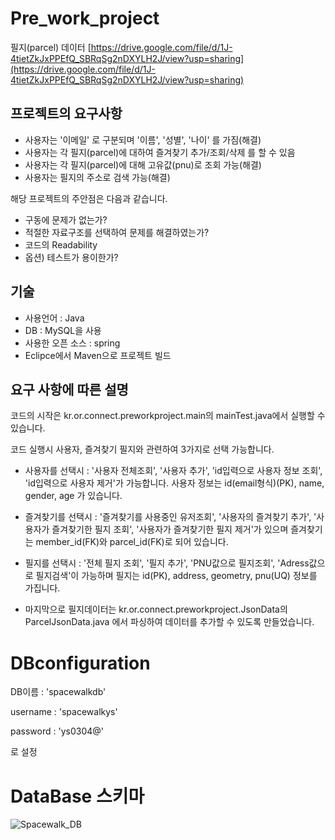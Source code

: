 # Pre_work_project

필지(parcel) 데이터 [https://drive.google.com/file/d/1J-4tietZkJxPPEfQ_SBRqSg2nDXYLH2J/view?usp=sharing](https://drive.google.com/file/d/1J-4tietZkJxPPEfQ_SBRqSg2nDXYLH2J/view?usp=sharing)

## 프로젝트의 요구사항

- 사용자는 '이메일' 로 구분되며 '이름', '성별', '나이' 를 가짐(해결)
- 사용자는 각 필지(parcel)에 대하여 즐겨찾기 추가/조회/삭제 를 할 수 있음
- 사용자는 각 필지(parcel)에 대해 고유값(pnu)로 조회 가능(해결)
- 사용자는 필지의 주소로 검색 가능(해결)

해당 프로젝트의 주안점은 다음과 같습니다.

- 구동에 문제가 없는가?
- 적절한 자료구조를 선택하여 문제를 해결하였는가?
- 코드의 Readability
- 옵션) 테스트가 용이한가?

## 기술 
- 사용언어 : Java
- DB : MySQL을 사용
- 사용한 오픈 소스 : spring  
- Eclipce에서 Maven으로 프로젝트 빌드

## 요구 사항에 따른 설명
코드의 시작은 kr.or.connect.preworkproject.main의 mainTest.java에서 실행할 수 있습니다.

코드 실행시 사용자, 즐겨찾기 필지와 관련하여 3가지로 선택 가능합니다.

- 사용자를 선택시 : '사용자 전체조회', '사용자 추가', 'id입력으로 사용자 정보 조회', 'id입력으로 사용자 제거'가 가능합니다. 사용자 정보는 id(email형식)(PK), name, gender, age 가 있습니다.

- 즐겨찾기를 선택시 : '즐겨찾기를 사용중인 유저조회', '사용자의 즐겨찾기 추가', '사용자가 즐겨찾기한 필지 조회', '사용자가 즐겨찾기한 필지 제거'가 있으며 즐겨찾기는 member_id(FK)와 parcel_id(FK)로 되어 있습니다.

- 필지를 선택시 : '전체 필지 조회', '필지 추가', 'PNU값으로 필지조회', 'Adress값으로 필지검색'이 가능하며 필지는 id(PK), address, geometry, pnu(UQ) 정보를 가집니다.

- 마지막으로 필지데이터는 kr.or.connect.preworkproject.JsonData의 ParcelJsonData.java 에서 파싱하여 데이터를 추가할 수 있도록 만들었습니다.

# DBconfiguration

DB이름 : 'spacewalkdb'

username : 'spacewalkys'

password : 'ys0304@' 

로 설정 


# DataBase 스키마


![Spacewalk_DB](https://user-images.githubusercontent.com/33721972/114120801-2dbc7880-9928-11eb-84b5-ae9236c561af.png)
